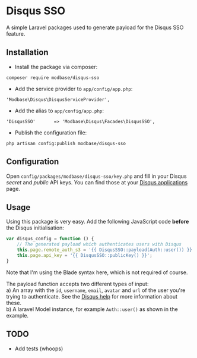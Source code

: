 # Disqus SSO

A simple Laravel packages used to generate payload for the Disqus SSO feature.

## Installation

- Install the package via composer:

`composer require modbase/disqus-sso`

- Add the service provider to `app/config/app.php`:

`'Modbase\Disqus\DisqusServiceProvider',`

- Add the alias to `app/config/app.php`:

`'DisqusSSO'       => 'Modbase\Disqus\Facades\DisqusSSO',`

- Publish the configuration file:

`php artisan config:publish modbase/disqus-sso`

## Configuration

Open `config/packages/modbase/disqus-sso/key.php` and fill in your Disqus _secret_ and _public_ API keys. You can find those at your [Disqus applications](https://disqus.com/api/applications/) page.

## Usage

Using this package is very easy. Add the following JavaScript code **before** the Disqus initialisation:

```JavaScript
var disqus_config = function () {
    // The generated payload which authenticates users with Disqus
    this.page.remote_auth_s3 = '{{ DisqusSSO::payload(Auth::user()) }}';
    this.page.api_key = '{{ DisqusSSO::publicKey() }}';
}
```

Note that I'm using the Blade syntax here, which is not required of course.

The payload function accepts two different types of input:  
a) An array with the `id`, `username`, `email`, `avatar` and `url` of the user you're trying to authenticate. See the [Disqus help](https://help.disqus.com/customer/portal/articles/236206-single-sign-on#user-data) for more information about these.  
b) A laravel Model instance, for example `Auth::user()` as shown in the example.

## TODO

- Add tests (whoops)
